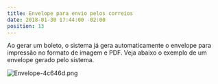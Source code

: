 ```yaml
---
title: Envelope para envio pelos correios
date: 2018-01-30 17:44:00 -02:00
position: 13
---
```


Ao gerar um boleto, o sistema já gera automaticamente o envelope para impressão no formato de imagem e PDF. Veja abaixo o exemplo de um envelope gerado pelo sistema.

![Envelope-4c646d.png](/uploads/Envelope-4c646d.png)